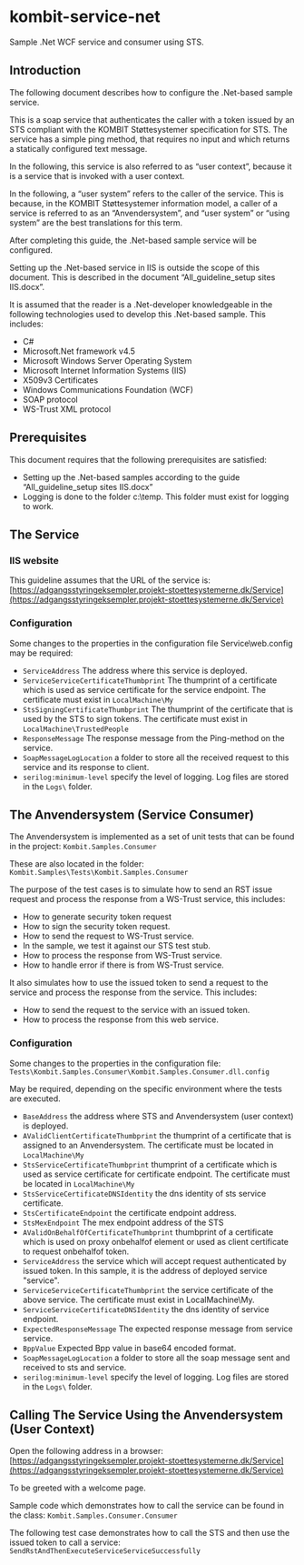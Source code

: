# kombit-service-net
Sample .Net WCF service and consumer using STS.

## <a name=“introduction”></a>Introduction
The following document describes how to configure the .Net-based sample service.This is a soap service that authenticates the caller with a token issued by an STS compliant with the KOMBIT Støttesystemer specification for STS. The service has a simple ping method, that requires no input and which returns a statically configured text message.In the following, this service is also referred to as “user context”, because it is a service that is invoked with a user context.In the following, a “user system” refers to the caller of the service. This is because, in the KOMBIT Støttesystemer information model, a caller of a service is referred to as an “Anvendersystem”, and “user system” or “using system” are the best translations for this term. After completing this guide, the .Net-based sample service will be configured.Setting up the .Net-based service in IIS is outside the scope of this document. This is described in the document “All_guideline_setup sites IIS.docx”.It is assumed that the reader is a .Net-developer knowledgeable in the following technologies used to develop this .Net-based sample. This includes:

* C#* Microsoft.Net framework v4.5* Microsoft Windows Server Operating System* Microsoft Internet Information Systems (IIS)* X509v3 Certificates* Windows Communications Foundation (WCF)* SOAP protocol* WS-Trust XML protocol

## <a name=“prerequisites”></a>Prerequisites
This document requires that the following prerequisites are satisfied:

* Setting up the .Net-based samples according to the guide “All_guideline_setup sites IIS.docx”* Logging is done to the folder c:\temp. This folder must exist for logging to work.

## <a name=“service”></a>The Service
### <a name=“iiswebsite”></a>IIS websiteThis guideline assumes that the URL of the service is:[https://adgangsstyringeksempler.projekt-stoettesystemerne.dk/Service](https://adgangsstyringeksempler.projekt-stoettesystemerne.dk/Service)

### <a name=“serviceconfiguration”></a>ConfigurationSome changes to the properties in the configuration file Service\web.config may be required:
* `ServiceAddress` The address where this service is deployed. 
* `ServiceServiceCertificateThumbprint` The thumprint of a certificate which is used as service certificate for the service endpoint. The certificate must exist in `LocalMachine\My`* `StsSigningCertificateThumbprint` The thumprint of the certificate that is used by the STS to sign tokens. The certificate must exist in `LocalMachine\TrustedPeople`
* `ResponseMessage` The response message from the Ping-method on the service.
* `SoapMessageLogLocation` a folder to store all the received request to this service and its response to client.
* `serilog:minimum-level` specify the level of logging.  Log files are stored in the `Logs\` folder. 

## <a name=“anvendersystem”></a>The Anvendersystem (Service Consumer)
The Anvendersystem is implemented as a set of unit tests that can be found in the project:
`Kombit.Samples.Consumer`These are also located in the folder:`Kombit.Samples\Tests\Kombit.Samples.Consumer`The purpose of the test cases is to simulate how to send an RST issue request and process the response from a WS-Trust service, this includes:* How to generate security token request 
* How to sign the security token request.
* How to send the request to WS-Trust service.
* In the sample, we test it against our STS test stub.
* How to process the response from WS-Trust service.
* How to handle error if there is from WS-Trust service.

It also simulates how to use the issued token to send a request to the service and process the response from the service. This includes:* How to send the request to the service with an issued token.* How to process the response from this web service.

### <a name=“consumerconfiguration”></a>Configuration
Some changes to the properties in the configuration file:
`Tests\Kombit.Samples.Consumer\Kombit.Samples.Consumer.dll.config`May be required, depending on the specific environment where the tests are executed.* `BaseAddress` the address where STS and Anvendersystem (user context) is deployed.
* `AValidClientCertificateThumbprint` the thumprint of a certificate that is assigned to an Anvendersystem. The certificate must be located in `LocalMachine\My`
* `StsServiceCertificateThumbprint` thumprint of a certificate which is used as service certificate for certificate endpoint. The certificate must be located in `LocalMachine\My`
* `StsServiceCertificateDNSIdentity` the dns identity of sts service certificate.
* `StsCertificateEndpoint` the certificate endpoint address.
* `StsMexEndpoint` The mex endpoint address of the STS
* `AValidOnBehalfOfCertificateThumbprint` thumbprint of a certificate which is used on proxy onbehalfof element or used as client certificate to request onbehalfof token.
* `ServiceAddress` the service which will accept request authenticated by issued token. In this sample, it is the address of deployed service "service".
* `ServiceServiceCertificateThumbprint` the service certificate of the above service. The certificate must exist in LocalMachine\My.
* `ServiceServiceCertificateDNSIdentity` the dns identity of service endpoint.
* `ExpectedResponseMessage` The expected response message from service service.
* `BppValue` Expected Bpp value in base64 encoded format.
* `SoapMessageLogLocation` a folder to store all the soap message sent and received to sts and service.
* `serilog:minimum-level` specify the level of logging.  Log files are stored in the `Logs\` folder.

## <a name=“testing”></a>Calling The Service Using the Anvendersystem (User Context)Open the following address in a browser:
[https://adgangsstyringeksempler.projekt-stoettesystemerne.dk/Service](https://adgangsstyringeksempler.projekt-stoettesystemerne.dk/Service)To be greeted with a welcome page.Sample code which demonstrates how to call the service can be found in the class:
`Kombit.Samples.Consumer.Consumer`The following test case demonstrates how to call the STS and then use the issued token to call a service:
`SendRstAndThenExecuteServiceServiceSuccessfully`